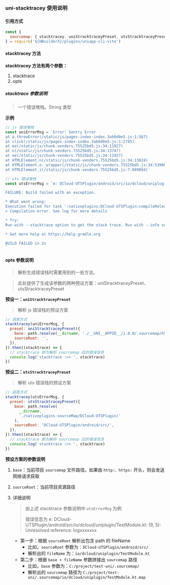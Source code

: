 ### uni-stacktracey 使用说明

#### 引用方式

```js
const {
  sourcemap: { stacktracey, uniStracktraceyPreset, utsStracktraceyPreset },
} = require('${HBuilderX}/plugins/uniapp-cli-vite')
```

#### stacktracey 方法

**stacktracey 方法有两个参数：**

1. stacktrace
2. opts

##### stacktrace 参数说明

> 一个错误堆栈。String 类型

**示例**

```js
// js 错误堆栈
const uniErrorMsg = `Error: Sentry Error
at a.throwError(/static/js/pages-index-index.3ab0d0e5.js:1:567)
at click(/static/js/pages-index-index.3ab0d0e5.js:1:2745)
at ee(/static/js/chunk-vendors.75525bd5.js:34:11927)
at n(/static/js/chunk-vendors.75525bd5.js:34:13747)
at ee(/static/js/chunk-vendors.75525bd5.js:34:11927)
at HTMLElement.n(/static/js/chunk-vendors.75525bd5.js:34:13824)
at HTMLElement.o._wrapper(/static/js/chunk-vendors.75525bd5.js:34:53966)
at HTMLElement.i(/static/js/chunk-vendors.75525bd5.js:7:609894)`

// uts 错误堆栈
const utsErrorMsg = `e: DCloud-UTSPlugin/android/src/io/dcloud/uniplugin/TestModule.kt: (9, 5): Unresolved reference: logxxxxxxx

FAILURE: Build failed with an exception.

* What went wrong:
Execution failed for task ':nativeplugins:DCloud-UTSPlugin:compileReleaseKotlin'.
> Compilation error. See log for more details

* Try:
Run with --stacktrace option to get the stack trace. Run with --info or --debug option to get more log output. Run with --scan to get full insights.

* Get more help at https://help.gradle.org

BUILD FAILED in 2s
`
```

#### opts 参数说明

> 解析生成错误栈时需要用到的一些方法。

> 此处提供了生成该参数的两种预设方案：uniStracktraceyPreset、utsStracktraceyPreset

**预设一：`uniStracktraceyPreset`**

> 解析 js 错误栈的预设方案

```js
// 调用方式
stacktracey(uniErrorMsg, {
  preset: uniStracktraceyPreset({
    base: path.resolve(__dirname, './__UNI__APPID__/1.0.0/.sourcemap/h5/'),
    sourceRoot: '',
  }),
}).then((stacktrace) => {
  // stacktrace 即为解析 sourcemap 后的错误信息
  console.log('stacktrace :>> ', stacktrace)
})
```

**预设二：`utsStracktraceyPreset`**

> 解析 uts 错误栈的预设方案

```js
// 调用方式
stacktracey(utsErrorMsg, {
  preset: utsStracktraceyPreset({
    base: path.resolve(
      __dirname,
      './nativeplugins-sourceMap/DCloud-UTSPlugin/'
    ),
    sourceRoot: 'DCloud-UTSPlugin/android/src/',
  }),
}).then((stacktrace) => {
  // stacktrace 即为解析 sourcemap 后的错误信息
  console.log('stacktrace :>> ', stacktrace)
})
```

**预设方案的参数说明**

1. `base`：当前项目 `sourcemap` 文件路径。如果由 `http:、https:` 开头，则会发送网络请求获取
2. `sourceRoot`：当前项目资源路径

3. 详细说明

   > 由上述 stacktrace 参数说明中 `utsErrorMsg` 为例
   >
   > 错误信息为 e: DCloud-UTSPlugin/android/src/io/dcloud/uniplugin/TestModule.kt: (9, 5): Unresolved reference: logxxxxxxx

   - 第一步：根据 `sourceRoot` 解析出包含 path 的 fileName
     - 比如，`sourceRoot` 参数为：`DCloud-UTSPlugin/android/src/`
     - 解析出的 `fileName` 为：`io/dcloud/uniplugin/TestModule.kt`
   - 第二步：根据 `base + fileName` 参数拼接出 `sourcemap` 路径
     - 比如，`base` 参数为：`C:/project/test-uni/.sourcemap/`
     - 解析出的 `sourcemap` 路径为 `C:/project/test-uni/.sourcemap/io/dcloud/uniplugin/TestModule.kt.map`
